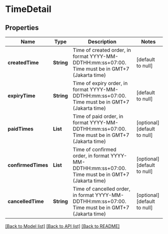# TimeDetail
## Properties

| Name | Type | Description | Notes |
|------------ | ------------- | ------------- | -------------|
| **createdTime** | **String** | Time of created order, in format YYYY-MM-DDTHH:mm:ss+07:00. Time must be in GMT+7 (Jakarta time) | [default to null] |
| **expiryTime** | **String** | Time of expiry order, in format YYYY-MM-DDTHH:mm:ss+07:00. Time must be in GMT+7 (Jakarta time) | [default to null] |
| **paidTimes** | **List** | Time of paid order, in format YYYY-MM-DDTHH:mm:ss+07:00. Time must be in GMT+7 (Jakarta time) | [optional] [default to null] |
| **confirmedTimes** | **List** | Time of confirmed order, in format YYYY-MM-DDTHH:mm:ss+07:00. Time must be in GMT+7 (Jakarta time) | [optional] [default to null] |
| **cancelledTime** | **String** | Time of cancelled order, in format YYYY-MM-DDTHH:mm:ss+07:00. Time must be in GMT+7 (Jakarta time) | [optional] [default to null] |

[[Back to Model list]](../README.md#documentation-for-models) [[Back to API list]](../README.md#documentation-for-api-endpoints) [[Back to README]](../README.md)

